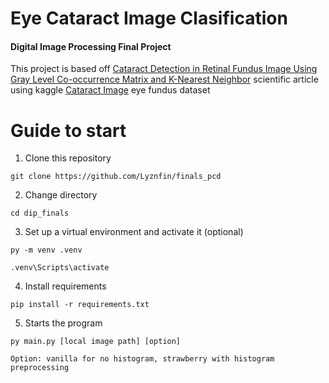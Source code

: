 # Eye Cataract Image Clasification
#### Digital Image Processing Final Project
This project is based off [Cataract Detection in Retinal Fundus Image Using Gray Level Co-occurrence Matrix and K-Nearest Neighbor](https://www.atlantis-press.com/article/125966502.pdf) scientific article using kaggle [Cataract Image](https://www.kaggle.com/datasets/jr2ngb/cataractdataset) eye fundus dataset
<br/>

# Guide to start
1. Clone this repository
``` 
git clone https://github.com/Lyznfin/finals_pcd
```
2. Change directory
``` 
cd dip_finals
```
3. Set up a virtual environment and activate it (optional)
``` 
py -m venv .venv 
```
```
.venv\Scripts\activate
```
4. Install requirements
``` 
pip install -r requirements.txt 
``` 
5. Starts the program
``` 
py main.py [local image path] [option]
```
`Option: vanilla for no histogram, strawberry with histogram preprocessing`
